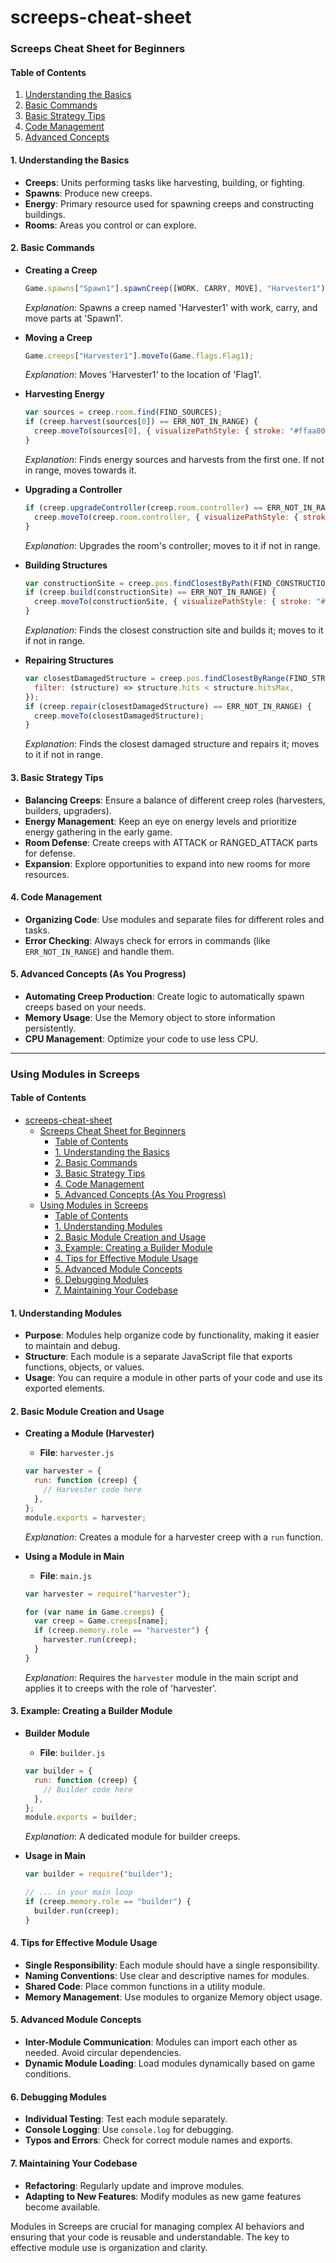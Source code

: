 # screeps-cheat-sheet

### Screeps Cheat Sheet for Beginners

#### Table of Contents

1. [Understanding the Basics](#understanding-the-basics)
2. [Basic Commands](#basic-commands)
3. [Basic Strategy Tips](#basic-strategy-tips)
4. [Code Management](#code-management)
5. [Advanced Concepts](#advanced-concepts)

#### 1. Understanding the Basics

- **Creeps**: Units performing tasks like harvesting, building, or fighting.
- **Spawns**: Produce new creeps.
- **Energy**: Primary resource used for spawning creeps and constructing buildings.
- **Rooms**: Areas you control or can explore.

#### 2. Basic Commands

- **Creating a Creep**

  ```javascript
  Game.spawns["Spawn1"].spawnCreep([WORK, CARRY, MOVE], "Harvester1");
  ```

  _Explanation_: Spawns a creep named 'Harvester1' with work, carry, and move parts at 'Spawn1'.

- **Moving a Creep**

  ```javascript
  Game.creeps["Harvester1"].moveTo(Game.flags.Flag1);
  ```

  _Explanation_: Moves 'Harvester1' to the location of 'Flag1'.

- **Harvesting Energy**

  ```javascript
  var sources = creep.room.find(FIND_SOURCES);
  if (creep.harvest(sources[0]) == ERR_NOT_IN_RANGE) {
    creep.moveTo(sources[0], { visualizePathStyle: { stroke: "#ffaa00" } });
  }
  ```

  _Explanation_: Finds energy sources and harvests from the first one. If not in range, moves towards it.

- **Upgrading a Controller**

  ```javascript
  if (creep.upgradeController(creep.room.controller) == ERR_NOT_IN_RANGE) {
    creep.moveTo(creep.room.controller, { visualizePathStyle: { stroke: "#ffffff" } });
  }
  ```

  _Explanation_: Upgrades the room's controller; moves to it if not in range.

- **Building Structures**

  ```javascript
  var constructionSite = creep.pos.findClosestByPath(FIND_CONSTRUCTION_SITES);
  if (creep.build(constructionSite) == ERR_NOT_IN_RANGE) {
    creep.moveTo(constructionSite, { visualizePathStyle: { stroke: "#ffffff" } });
  }
  ```

  _Explanation_: Finds the closest construction site and builds it; moves to it if not in range.

- **Repairing Structures**

  ```javascript
  var closestDamagedStructure = creep.pos.findClosestByRange(FIND_STRUCTURES, {
    filter: (structure) => structure.hits < structure.hitsMax,
  });
  if (creep.repair(closestDamagedStructure) == ERR_NOT_IN_RANGE) {
    creep.moveTo(closestDamagedStructure);
  }
  ```

  _Explanation_: Finds the closest damaged structure and repairs it; moves to it if not in range.

#### 3. Basic Strategy Tips

- **Balancing Creeps**: Ensure a balance of different creep roles (harvesters, builders, upgraders).
- **Energy Management**: Keep an eye on energy levels and prioritize energy gathering in the early game.
- **Room Defense**: Create creeps with ATTACK or RANGED_ATTACK parts for defense.
- **Expansion**: Explore opportunities to expand into new rooms for more resources.

#### 4. Code Management

- **Organizing Code**: Use modules and separate files for different roles and tasks.
- **Error Checking**: Always check for errors in commands (like `ERR_NOT_IN_RANGE`) and handle them.

#### 5. Advanced Concepts (As You Progress)

- **Automating Creep Production**: Create logic to automatically spawn creeps based on your needs.
- **Memory Usage**: Use the Memory object to store information persistently.
- **CPU Management**: Optimize your code to use less CPU.

---

### Using Modules in Screeps

#### Table of Contents

- [screeps-cheat-sheet](#screeps-cheat-sheet)
  - [Screeps Cheat Sheet for Beginners](#screeps-cheat-sheet-for-beginners)
    - [Table of Contents](#table-of-contents)
    - [1. Understanding the Basics](#1-understanding-the-basics)
    - [2. Basic Commands](#2-basic-commands)
    - [3. Basic Strategy Tips](#3-basic-strategy-tips)
    - [4. Code Management](#4-code-management)
    - [5. Advanced Concepts (As You Progress)](#5-advanced-concepts-as-you-progress)
  - [Using Modules in Screeps](#using-modules-in-screeps)
    - [Table of Contents](#table-of-contents-1)
    - [1. Understanding Modules](#1-understanding-modules)
    - [2. Basic Module Creation and Usage](#2-basic-module-creation-and-usage)
    - [3. Example: Creating a Builder Module](#3-example-creating-a-builder-module)
    - [4. Tips for Effective Module Usage](#4-tips-for-effective-module-usage)
    - [5. Advanced Module Concepts](#5-advanced-module-concepts)
    - [6. Debugging Modules](#6-debugging-modules)
    - [7. Maintaining Your Codebase](#7-maintaining-your-codebase)

#### 1. Understanding Modules

- **Purpose**: Modules help organize code by functionality, making it easier to maintain and debug.
- **Structure**: Each module is a separate JavaScript file that exports functions, objects, or values.
- **Usage**: You can require a module in other parts of your code and use its exported elements.

#### 2. Basic Module Creation and Usage

- **Creating a Module (Harvester)**

  - **File**: `harvester.js`

  ```javascript
  var harvester = {
    run: function (creep) {
      // Harvester code here
    },
  };
  module.exports = harvester;
  ```

  _Explanation_: Creates a module for a harvester creep with a `run` function.

- **Using a Module in Main**

  - **File**: `main.js`

  ```javascript
  var harvester = require("harvester");

  for (var name in Game.creeps) {
    var creep = Game.creeps[name];
    if (creep.memory.role == "harvester") {
      harvester.run(creep);
    }
  }
  ```

  _Explanation_: Requires the `harvester` module in the main script and applies it to creeps with the role of 'harvester'.

#### 3. Example: Creating a Builder Module

- **Builder Module**

  - **File**: `builder.js`

  ```javascript
  var builder = {
    run: function (creep) {
      // Builder code here
    },
  };
  module.exports = builder;
  ```

  _Explanation_: A dedicated module for builder creeps.

- **Usage in Main**

  ```javascript
  var builder = require("builder");

  // ... in your main loop
  if (creep.memory.role == "builder") {
    builder.run(creep);
  }
  ```

#### 4. Tips for Effective Module Usage

- **Single Responsibility**: Each module should have a single responsibility.
- **Naming Conventions**: Use clear and descriptive names for modules.
- **Shared Code**: Place common functions in a utility module.
- **Memory Management**: Use modules to organize Memory object usage.

#### 5. Advanced Module Concepts

- **Inter-Module Communication**: Modules can import each other as needed. Avoid circular dependencies.
- **Dynamic Module Loading**: Load modules dynamically based on game conditions.

#### 6. Debugging Modules

- **Individual Testing**: Test each module separately.
- **Console Logging**: Use `console.log` for debugging.
- **Typos and Errors**: Check for correct module names and exports.

#### 7. Maintaining Your Codebase

- **Refactoring**: Regularly update and improve modules.
- **Adapting to New Features**: Modify modules as new game features become available.

Modules in Screeps are crucial for managing complex AI behaviors and ensuring that your code is reusable and understandable. The key to effective module use is organization and clarity.
